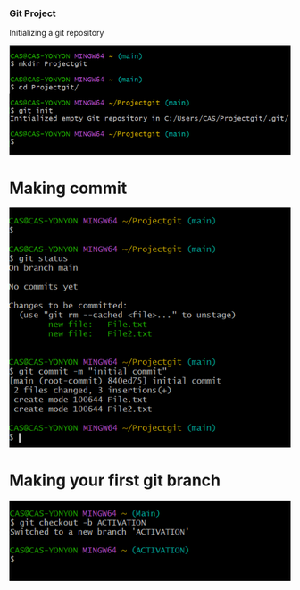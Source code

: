 ### Git Project

Initializing a git repository

![Alt text](<Screenshot 2023-12-26 123455.png>)

# Making commit

![Alt text](<Screenshot 2023-12-27 174428.png>)

# Making your first git branch

![Alt text](<Screenshot 2023-12-27 195444.png>)